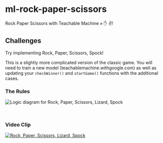 # ml-rock-paper-scissors
Rock Paper Scissors with Teachable Machine ✊ ✋ ✌!

## Challenges
Try implementing Rock, Paper, Scissors, Spock!

This is a slightly more complicated version of the classic game.
You will need to train a new model (teachablemachine.withgoogle.com) as well as updating your `checkWinner()` and `startGame()` functions with the additional cases.

### The Rules

![Logic diagram for Rock, Paper, Scissors, Lizard, Spock](https://static.wikia.nocookie.net/bigbangtheory/images/7/7d/RPSLS.png/revision/latest?cb=20120822205915)


&nbsp;
### Video Clip

[![Rock, Paper, Scissors, Lizard, Spock](https://img.youtube.com/vi/iSHPVCBsnLw/maxresdefault.jpg)](https://www.youtube.com/watch?v=iSHPVCBsnLw)

